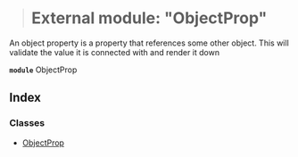> # External module: "ObjectProp"

An object property is a property that references some other object. This will validate the value it is connected with and render it down

**`module`** ObjectProp

## Index

### Classes

* [ObjectProp](../classes/_objectprop_.objectprop.md)